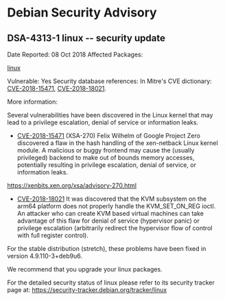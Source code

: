 
Debian Security Advisory
========================


DSA-4313-1 linux -- security update
-----------------------------------



Date Reported:
08 Oct 2018
Affected Packages:

[linux](https://packages.debian.org/src:linux)

Vulnerable:
Yes
Security database references:
In Mitre's CVE dictionary: [CVE-2018-15471](https://security-tracker.debian.org/tracker/CVE-2018-15471), [CVE-2018-18021](https://security-tracker.debian.org/tracker/CVE-2018-18021).  

More information:

Several vulnerabilities have been discovered in the Linux kernel that
may lead to a privilege escalation, denial of service or information
leaks.


* [CVE-2018-15471](https://security-tracker.debian.org/tracker/CVE-2018-15471) (XSA-270)
 Felix Wilhelm of Google Project Zero discovered a flaw in the hash
 handling of the xen-netback Linux kernel module. A malicious or
 buggy frontend may cause the (usually privileged) backend to make
 out of bounds memory accesses, potentially resulting in privilege
 escalation, denial of service, or information leaks.


<https://xenbits.xen.org/xsa/advisory-270.html>
* [CVE-2018-18021](https://security-tracker.debian.org/tracker/CVE-2018-18021)
It was discovered that the KVM subsystem on the arm64 platform does
 not properly handle the KVM\_SET\_ON\_REG ioctl. An attacker who can
 create KVM based virtual machines can take advantage of this flaw
 for denial of service (hypervisor panic) or privilege escalation
 (arbitrarily redirect the hypervisor flow of control with full
 register control).


For the stable distribution (stretch), these problems have been fixed in
version 4.9.110-3+deb9u6.


We recommend that you upgrade your linux packages.


For the detailed security status of linux please refer to its security
tracker page at:
<https://security-tracker.debian.org/tracker/linux>





